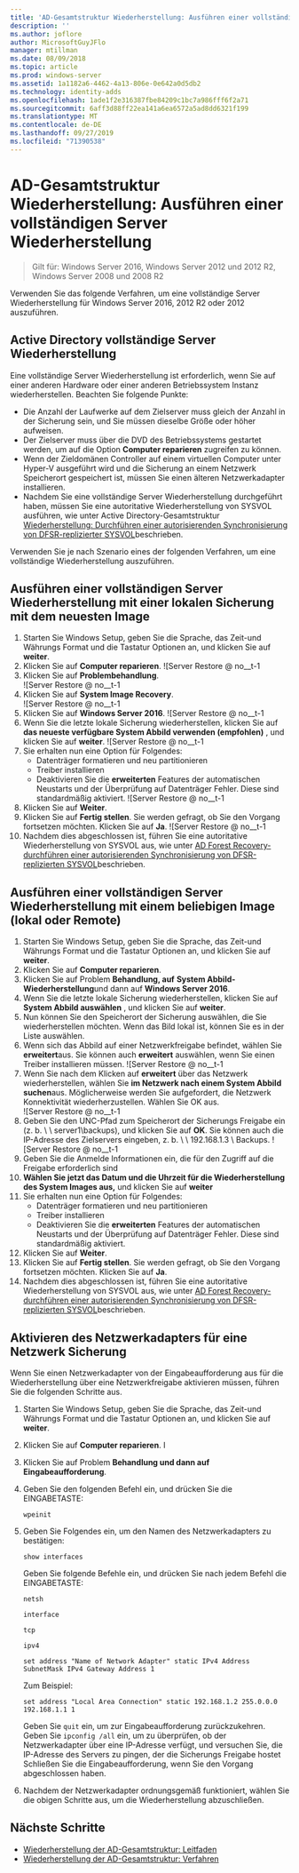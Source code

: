 ```yaml
---
title: 'AD-Gesamtstruktur Wiederherstellung: Ausführen einer vollständigen Server Wiederherstellung'
description: ''
ms.author: joflore
author: MicrosoftGuyJFlo
manager: mtillman
ms.date: 08/09/2018
ms.topic: article
ms.prod: windows-server
ms.assetid: 1a1182a6-4462-4a13-806e-0e642a0d5db2
ms.technology: identity-adds
ms.openlocfilehash: 1ade1f2e316387fbe84209c1bc7a986fff6f2a71
ms.sourcegitcommit: 6aff3d88ff22ea141a6ea6572a5ad8dd6321f199
ms.translationtype: MT
ms.contentlocale: de-DE
ms.lasthandoff: 09/27/2019
ms.locfileid: "71390538"
---
```

# <a name="ad-forest-recovery---performing-a-full-server-recovery"></a>AD-Gesamtstruktur Wiederherstellung: Ausführen einer vollständigen Server Wiederherstellung 

>Gilt für: Windows Server 2016, Windows Server 2012 und 2012 R2, Windows Server 2008 und 2008 R2

Verwenden Sie das folgende Verfahren, um eine vollständige Server Wiederherstellung für Windows Server 2016, 2012 R2 oder 2012 auszuführen. 

## <a name="active-directory-full-server-recovery"></a>Active Directory vollständige Server Wiederherstellung

Eine vollständige Server Wiederherstellung ist erforderlich, wenn Sie auf einer anderen Hardware oder einer anderen Betriebssystem Instanz wiederherstellen. Beachten Sie folgende Punkte:

- Die Anzahl der Laufwerke auf dem Zielserver muss gleich der Anzahl in der Sicherung sein, und Sie müssen dieselbe Größe oder höher aufweisen.
- Der Zielserver muss über die DVD des Betriebssystems gestartet werden, um auf die Option **Computer reparieren** zugreifen zu können. 
- Wenn der Zieldomänen Controller auf einem virtuellen Computer unter Hyper-V ausgeführt wird und die Sicherung an einem Netzwerk Speicherort gespeichert ist, müssen Sie einen älteren Netzwerkadapter installieren. 
- Nachdem Sie eine vollständige Server Wiederherstellung durchgeführt haben, müssen Sie eine autoritative Wiederherstellung von SYSVOL ausführen, wie unter Active Directory-Gesamtstruktur [Wiederherstellung: Durchführen einer autorisierenden Synchronisierung von DFSR-replizierter SYSVOL](AD-Forest-Recovery-Authoritative-Recovery-SYSVOL.md)beschrieben.

Verwenden Sie je nach Szenario eines der folgenden Verfahren, um eine vollständige Wiederherstellung auszuführen. 
  
## <a name="perform-a-full-server-restore-with-a-local-backup-with-the-latest-image"></a>Ausführen einer vollständigen Server Wiederherstellung mit einer lokalen Sicherung mit dem neuesten Image
  
1. Starten Sie Windows Setup, geben Sie die Sprache, das Zeit-und Währungs Format und die Tastatur Optionen an, und klicken Sie auf **weiter**. 
2. Klicken Sie auf **Computer reparieren**.
   ![Server Restore @ no__t-1
3. Klicken Sie auf **Problembehandlung**.</br>
   ![Server Restore @ no__t-1
4. Klicken Sie auf **System Image Recovery**.</br>
   ![Server Restore @ no__t-1
5. Klicken Sie auf **Windows Server 2016**. 
   ![Server Restore @ no__t-1
6. Wenn Sie die letzte lokale Sicherung wiederherstellen, klicken Sie auf **das neueste verfügbare System Abbild verwenden (empfohlen)** , und klicken Sie auf **weiter**.
   ![Server Restore @ no__t-1
7. Sie erhalten nun eine Option für Folgendes:
   -  Datenträger formatieren und neu partitionieren
   -  Treiber installieren
   -  Deaktivieren Sie die **erweiterten** Features der automatischen Neustarts und der Überprüfung auf Datenträger Fehler. Diese sind standardmäßig aktiviert.
   ![Server Restore @ no__t-1
8. Klicken Sie auf **Weiter**.
9. Klicken Sie auf **Fertig stellen**. Sie werden gefragt, ob Sie den Vorgang fortsetzen möchten. Klicken Sie auf **Ja**. 
   ![Server Restore @ no__t-1 
10. Nachdem dies abgeschlossen ist, führen Sie eine autoritative Wiederherstellung von SYSVOL aus, wie unter [AD Forest Recovery-durchführen einer autorisierenden Synchronisierung von DFSR-replizierten SYSVOL](AD-Forest-Recovery-Authoritative-Recovery-SYSVOL.md)beschrieben.

## <a name="perform-a-full-server-restore-with-any-image-local-or-remote"></a>Ausführen einer vollständigen Server Wiederherstellung mit einem beliebigen Image (lokal oder Remote)

1. Starten Sie Windows Setup, geben Sie die Sprache, das Zeit-und Währungs Format und die Tastatur Optionen an, und klicken Sie auf **weiter**. 
2. Klicken Sie auf **Computer reparieren**.</br>
3. Klicken Sie auf Problem **Behandlung, auf** **System Abbild-Wiederherstellung**und dann auf **Windows Server 2016**. 
4. Wenn Sie die letzte lokale Sicherung wiederherstellen, klicken Sie auf **System Abbild auswählen** , und klicken Sie auf **weiter**.
5. Nun können Sie den Speicherort der Sicherung auswählen, die Sie wiederherstellen möchten. Wenn das Bild lokal ist, können Sie es in der Liste auswählen. 
6. Wenn sich das Abbild auf einer Netzwerkfreigabe befindet, wählen Sie **erweitert**aus. Sie können auch **erweitert** auswählen, wenn Sie einen Treiber installieren müssen.
   ![Server Restore @ no__t-1
7. Wenn Sie nach dem Klicken auf **erweitert** über das Netzwerk wiederherstellen, wählen Sie **im Netzwerk nach einem System Abbild suchen**aus. Möglicherweise werden Sie aufgefordert, die Netzwerk Konnektivität wiederherzustellen. Wählen Sie OK aus. </br>
   ![Server Restore @ no__t-1
8. Geben Sie den UNC-Pfad zum Speicherort der Sicherungs Freigabe ein (z. b. \\ \ server1\backups), und klicken Sie auf **OK**. Sie können auch die IP-Adresse des Zielservers eingeben, z. b. \\ \ 192.168.1.3 \ Backups. 
   ![Server Restore @ no__t-1
9. Geben Sie die Anmelde Informationen ein, die für den Zugriff auf die Freigabe erforderlich sind 
10. **Wählen Sie jetzt das Datum und die Uhrzeit für die Wiederherstellung des System Images aus,** und klicken Sie auf **weiter**
11. Sie erhalten nun eine Option für Folgendes:
    - Datenträger formatieren und neu partitionieren
    - Treiber installieren
    - Deaktivieren Sie die **erweiterten** Features der automatischen Neustarts und der Überprüfung auf Datenträger Fehler. Diese sind standardmäßig aktiviert.
12. Klicken Sie auf **Weiter**.
13. Klicken Sie auf **Fertig stellen**. Sie werden gefragt, ob Sie den Vorgang fortsetzen möchten. Klicken Sie auf **Ja**.  
14. Nachdem dies abgeschlossen ist, führen Sie eine autoritative Wiederherstellung von SYSVOL aus, wie unter [AD Forest Recovery-durchführen einer autorisierenden Synchronisierung von DFSR-replizierten SYSVOL](AD-Forest-Recovery-Authoritative-Recovery-SYSVOL.md)beschrieben.

## <a name="enabling-the-network-adapter-for-a-network-backup"></a>Aktivieren des Netzwerkadapters für eine Netzwerk Sicherung

Wenn Sie einen Netzwerkadapter von der Eingabeaufforderung aus für die Wiederherstellung über eine Netzwerkfreigabe aktivieren müssen, führen Sie die folgenden Schritte aus.

1. Starten Sie Windows Setup, geben Sie die Sprache, das Zeit-und Währungs Format und die Tastatur Optionen an, und klicken Sie auf **weiter**. 
2. Klicken Sie auf **Computer reparieren**. I
3. Klicken Sie auf Problem **Behandlung und dann auf** **Eingabeaufforderung**. 
4. Geben Sie den folgenden Befehl ein, und drücken Sie die EINGABETASTE:  

   ```  
   wpeinit  
   ```

5. Geben Sie Folgendes ein, um den Namen des Netzwerkadapters zu bestätigen:  

   ```  
   show interfaces  
   ```  

   Geben Sie folgende Befehle ein, und drücken Sie nach jedem Befehl die EINGABETASTE:  

   ```  
   netsh  
   ```  

   ```  
   interface  
   ```  
  
   ```  
   tcp  
   ```  

   ```  
   ipv4  
   ```  
  
   ```  
   set address "Name of Network Adapter" static IPv4 Address SubnetMask IPv4 Gateway Address 1  
   ```  

   Zum Beispiel:  
  
   ```  
   set address "Local Area Connection" static 192.168.1.2 255.0.0.0 192.168.1.1 1  
   ```  

   Geben Sie `quit` ein, um zur Eingabeaufforderung zurückzukehren. Geben Sie `ipconfig /all` ein, um zu überprüfen, ob der Netzwerkadapter über eine IP-Adresse verfügt, und versuchen Sie, die IP-Adresse des Servers zu pingen, der die Sicherungs Freigabe hostet Schließen Sie die Eingabeaufforderung, wenn Sie den Vorgang abgeschlossen haben. 

6. Nachdem der Netzwerkadapter ordnungsgemäß funktioniert, wählen Sie die obigen Schritte aus, um die Wiederherstellung abzuschließen.

## <a name="next-steps"></a>Nächste Schritte

- [Wiederherstellung der AD-Gesamtstruktur: Leitfaden](AD-Forest-Recovery-Guide.md)
- [Wiederherstellung der AD-Gesamtstruktur: Verfahren](AD-Forest-Recovery-Procedures.md)
